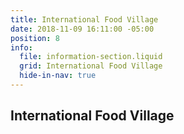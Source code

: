 ```yaml
---
title: International Food Village
date: 2018-11-09 16:11:00 -05:00
position: 8
info:
  file: information-section.liquid
  grid: International Food Village
  hide-in-nav: true
---
```


## International Food Village